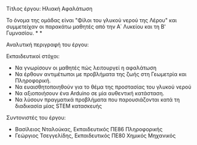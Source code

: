 Τίτλος έργου: Ηλιακή Αφαλάτωση

Το όνομα της ομάδας είναι "Φίλοι του γλυκού νερού της Λέρου" και συμμετείχαν οι παρακάτω μαθητές από την Α΄ Λυκείου και τη Β' Γυμνασίου.
*
*


Αναλυτική περιγραφή του έργου: 



Εκπαιδευτικοί στόχοι:
* Να γνωρίσουν οι μαθητές πώς λειτουργεί η αφαλάτωση
* Να έρθουν αντιμέτωποι με προβλήματα της ζωής στη Γεωμετρία και Πληροφορική.
* Να ευαισθητοποιηθούν για το θέμα της προστασίας του γλυκού νερού
* Να αξιοποιήσουν ένα Arduino σε μία αυθεντική κατάσταση.
* Να λύσουν πραγματικά προβλήματα που παρουσιάζονται κατά τη διαδικασία μίας STEM κατασκευής

Συντονιστές του έργου: 
* Βασίλειος Νταλούκας, Εκπαιδευτικός ΠΕ86 Πληροφορικής
* Γεώργιος Τσεγγελίδης, Εκπαιδευτικός ΠΕ80 Χημικός Μηχανικός